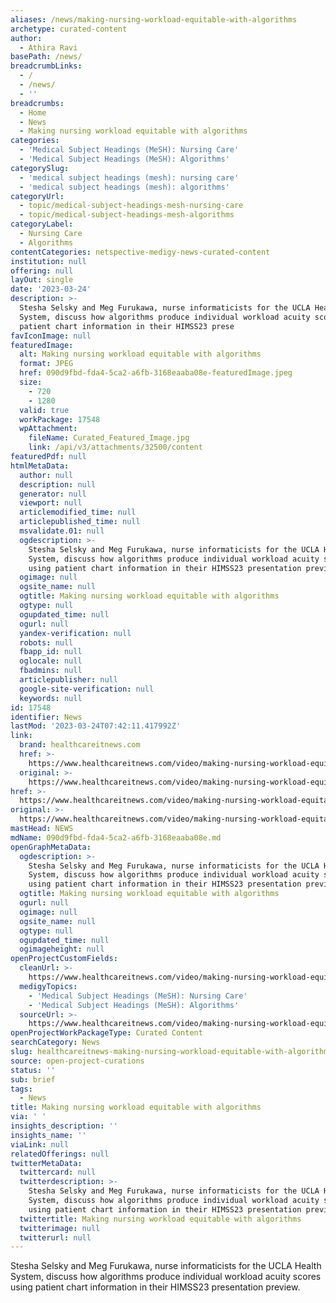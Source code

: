 ```yaml
---
aliases: /news/making-nursing-workload-equitable-with-algorithms
archetype: curated-content
author:
  - Athira Ravi
basePath: /news/
breadcrumbLinks:
  - /
  - /news/
  - ''
breadcrumbs:
  - Home
  - News
  - Making nursing workload equitable with algorithms
categories:
  - 'Medical Subject Headings (MeSH): Nursing Care'
  - 'Medical Subject Headings (MeSH): Algorithms'
categorySlug:
  - 'medical subject headings (mesh): nursing care'
  - 'medical subject headings (mesh): algorithms'
categoryUrl:
  - topic/medical-subject-headings-mesh-nursing-care
  - topic/medical-subject-headings-mesh-algorithms
categoryLabel:
  - Nursing Care
  - Algorithms
contentCategories: netspective-medigy-news-curated-content
institution: null
offering: null
layOut: single
date: '2023-03-24'
description: >-
  Stesha Selsky and Meg Furukawa, nurse informaticists for the UCLA Health
  System, discuss how algorithms produce individual workload acuity scores using
  patient chart information in their HIMSS23 prese
favIconImage: null
featuredImage:
  alt: Making nursing workload equitable with algorithms
  format: JPEG
  href: 090d9fbd-fda4-5ca2-a6fb-3168eaaba08e-featuredImage.jpeg
  size:
    - 720
    - 1280
  valid: true
  workPackage: 17548
  wpAttachment:
    fileName: Curated_Featured_Image.jpg
    link: /api/v3/attachments/32500/content
featuredPdf: null
htmlMetaData:
  author: null
  description: null
  generator: null
  viewport: null
  articlemodified_time: null
  articlepublished_time: null
  msvalidate.01: null
  ogdescription: >-
    Stesha Selsky and Meg Furukawa, nurse informaticists for the UCLA Health
    System, discuss how algorithms produce individual workload acuity scores
    using patient chart information in their HIMSS23 presentation preview.
  ogimage: null
  ogsite_name: null
  ogtitle: Making nursing workload equitable with algorithms
  ogtype: null
  ogupdated_time: null
  ogurl: null
  yandex-verification: null
  robots: null
  fbapp_id: null
  oglocale: null
  fbadmins: null
  articlepublisher: null
  google-site-verification: null
  keywords: null
id: 17548
identifier: News
lastMod: '2023-03-24T07:42:11.417992Z'
link:
  brand: healthcareitnews.com
  href: >-
    https://www.healthcareitnews.com/video/making-nursing-workload-equitable-algorithms
  original: >-
    https://www.healthcareitnews.com/video/making-nursing-workload-equitable-algorithms
href: >-
  https://www.healthcareitnews.com/video/making-nursing-workload-equitable-algorithms
original: >-
  https://www.healthcareitnews.com/video/making-nursing-workload-equitable-algorithms
mastHead: NEWS
mdName: 090d9fbd-fda4-5ca2-a6fb-3168eaaba08e.md
openGraphMetaData:
  ogdescription: >-
    Stesha Selsky and Meg Furukawa, nurse informaticists for the UCLA Health
    System, discuss how algorithms produce individual workload acuity scores
    using patient chart information in their HIMSS23 presentation preview.
  ogtitle: Making nursing workload equitable with algorithms
  ogurl: null
  ogimage: null
  ogsite_name: null
  ogtype: null
  ogupdated_time: null
  ogimageheight: null
openProjectCustomFields:
  cleanUrl: >-
    https://www.healthcareitnews.com/video/making-nursing-workload-equitable-algorithms
  medigyTopics:
    - 'Medical Subject Headings (MeSH): Nursing Care'
    - 'Medical Subject Headings (MeSH): Algorithms'
  sourceUrl: >-
    https://www.healthcareitnews.com/video/making-nursing-workload-equitable-algorithms
openProjectWorkPackageType: Curated Content
searchCategory: News
slug: healthcareitnews-making-nursing-workload-equitable-with-algorithms
source: open-project-curations
status: ''
sub: brief
tags:
  - News
title: Making nursing workload equitable with algorithms
via: ' '
insights_description: ''
insights_name: ''
viaLink: null
relatedOfferings: null
twitterMetaData:
  twittercard: null
  twitterdescription: >-
    Stesha Selsky and Meg Furukawa, nurse informaticists for the UCLA Health
    System, discuss how algorithms produce individual workload acuity scores
    using patient chart information in their HIMSS23 presentation preview.
  twittertitle: Making nursing workload equitable with algorithms
  twitterimage: null
  twitterurl: null
---
```

<p>Stesha Selsky and Meg Furukawa, nurse informaticists for the UCLA Health System, discuss how algorithms produce individual workload acuity scores using patient chart information in their HIMSS23 presentation preview.</p>
